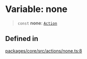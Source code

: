 # Variable: none

> `const` **none**: [`Action`](../interfaces/Action.md)

## Defined in

[packages/core/src/actions/none.ts:8](https://github.com/ai16z/eliza/blob/d30d0a6e4929f1f9ad2fee78a425cc005922c069/packages/core/src/actions/none.ts#L8)
